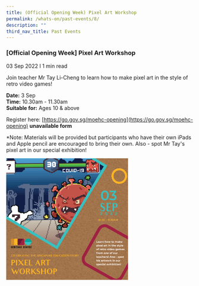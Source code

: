 ```yaml
---
title: (Official Opening Week) Pixel Art Workshop
permalink: /whats-on/past-events/8/
description: ""
third_nav_title: Past Events
---
```

### **[Official Opening Week] Pixel Art Workshop**
03 Sep 2022 I 1 min read

Join teacher Mr Tay Li-Cheng to learn how to make pixel art in the style of retro video games!

**Date:** 3 Sep<br>
**Time:** 10.30am - 11.30am<br>
**Suitable for:** Ages 10 & above

Register here: [https://go.gov.sg/moehc-opening](https://go.gov.sg/moehc-opening) **unavailable form**

\*Note: Materials will be provided but participants who have their own iPads and Apple pencil are encouraged to bring their own. Also - spot Mr Tay's pixel art in our special exhibition!  

<p><a href="https://staging.d1yxymztqoj7qn.amplifyapp.com/images/pastevent8.png">  
<img style="width:65%" src="/images/pastevent8.png">  
</a></p>